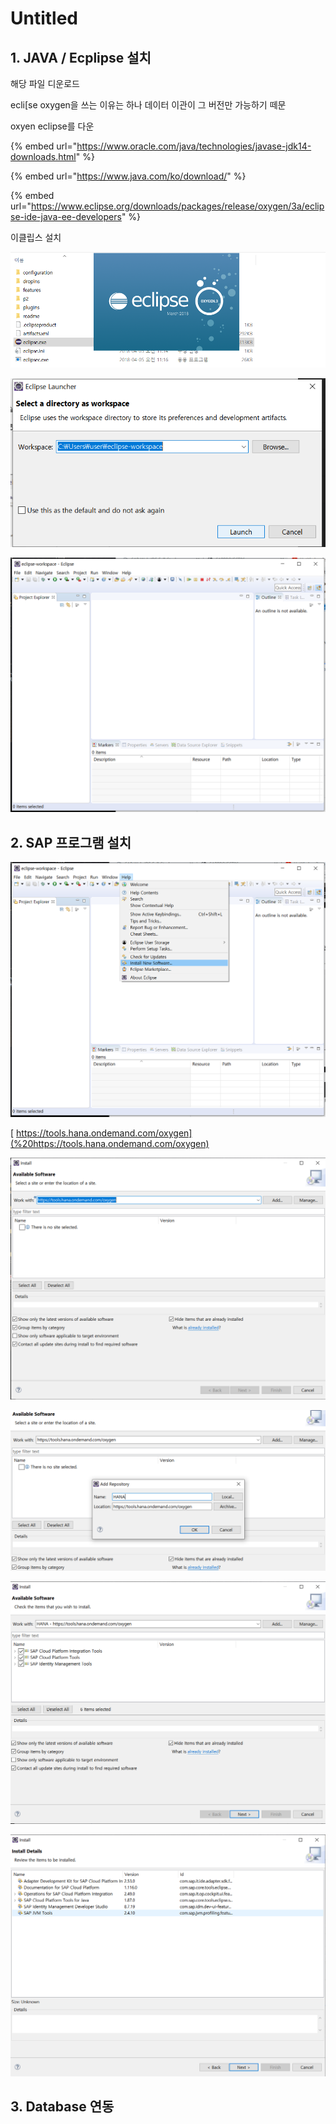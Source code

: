 # Untitled

## 1. JAVA / Ecplipse 설치 

해당 파일 디운로드

ecli\[se oxygen을 쓰는 이유는 하나 데이터 이관이 그 버전만 가능하기 떼문

oxyen eclipse를 다운

{% embed url="https://www.oracle.com/java/technologies/javase-jdk14-downloads.html" %}

{% embed url="https://www.java.com/ko/download/" %}

{% embed url="https://www.eclipse.org/downloads/packages/release/oxygen/3a/eclipse-ide-java-ee-developers" %}

이클립스 설치

![](.gitbook/assets/image%20%28550%29.png)

![](.gitbook/assets/image%20%28647%29.png)

![](.gitbook/assets/image%20%28552%29.png)

## 2. SAP 프로그램 설치 

![](.gitbook/assets/image%20%28618%29.png)

[ https://tools.hana.ondemand.com/oxygen](%20https://tools.hana.ondemand.com/oxygen)

![](.gitbook/assets/image%20%28578%29.png)

![](.gitbook/assets/image%20%28576%29.png)

![](.gitbook/assets/image%20%28642%29.png)

![](.gitbook/assets/image%20%28545%29.png)

## 3. Database 연동 











